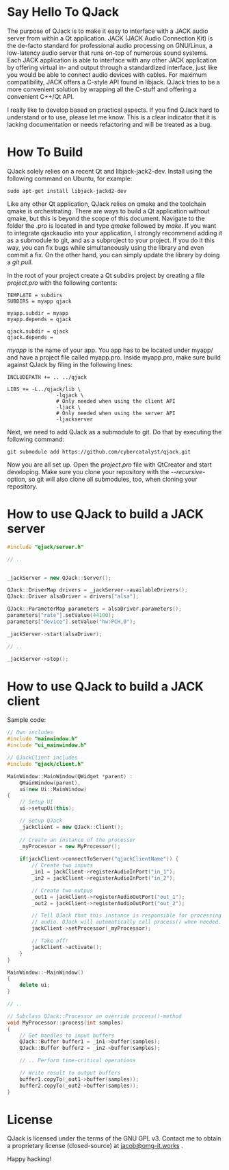 Say Hello To QJack
=======================

The purpose of QJack is to make it easy to interface with a JACK audio server from within a Qt application. JACK (JACK Audio Connection Kit) is the de-facto standard for professional audio processing on GNU/Linux, a low-latency audio server that runs on-top of numerous sound systems. Each JACK application is able to interface with any other JACK application by offering virtual in- and output through a standardized interface, just like you would be able to connect audio devices with cables. For maximum compatibility, JACK offers a C-style API found in libjack. QJack tries to be a more convenient solution by wrapping all the C-stuff and offering a convenient C++/Qt API.

I really like to develop based on practical aspects. If you find QJack hard to understand or to use, please let me know. This is a clear indicator that it is lacking documentation or needs refactoring and will be treated as a bug.

How To Build
============

QJack solely relies on a recent Qt and libjack-jack2-dev. Install using the following command on Ubuntu, for example:

`sudo apt-get install libjack-jackd2-dev`

Like any other Qt application, QJack relies on qmake and the toolchain qmake is orchestrating. There are ways to build a Qt application without qmake, but this is beyond the scope of this document. Navigate to the folder the .pro is located in and type *qmake* followed by *make*. If you want to integrate qjackaudio into your application, I strongly recommend adding it as a submodule to git, and as a subproject to your project. If you do it this way, you can fix bugs while simultaneously using the library and even commit a fix. On the other hand, you can simply update the library by doing a *git pull*.

In the root of your project create a Qt subdirs project by creating a file *project.pro* with the following contents:
```
TEMPLATE = subdirs
SUBDIRS = myapp qjack

myapp.subdir = myapp
myapp.depends = qjack

qjack.subdir = qjack
qjack.depends =
```

*myapp* is the name of your app. You app has to be located under myapp/ and have a project file called myapp.pro. Inside myapp.pro, make sure build against QJack by filing in the following lines:
```
INCLUDEPATH += .. ../qjack

LIBS += -L../qjack/lib \
                -lqjack \
                # Only needed when using the client API
                -ljack \
                # Only needed when using the server API
                -ljackserver
```

Next, we need to add QJack as a submodule to git. Do that by executing the following command:
```
git submodule add https://github.com/cybercatalyst/qjack.git
```

Now you are all set up. Open the *project.pro* file with QtCreator and start developing. Make sure you clone your repository with the *--recursive*-option, so git will also clone all submodules, too, when cloning your repository.

How to use QJack to build a JACK server
==========

```cpp
#include "qjack/server.h"

// ..


_jackServer = new QJack::Server();

QJack::DriverMap drivers = _jackServer->availableDrivers();
QJack::Driver alsaDriver = drivers["alsa"];

QJack::ParameterMap parameters = alsaDriver.parameters();
parameters["rate"].setValue(44100);
parameters["device"].setValue("hw:PCH,0");

_jackServer->start(alsaDriver);

// ..

_jackServer->stop();

```

How to use QJack to build a JACK client
==========

Sample code:
```cpp
// Own includes
#include "mainwindow.h"
#include "ui_mainwindow.h"

// QJackClient includes
#include "qjack/client.h"

MainWindow::MainWindow(QWidget *parent) :
    QMainWindow(parent),
    ui(new Ui::MainWindow)
{
    // Setup UI
    ui->setupUi(this);

    // Setup QJack
    _jackClient = new QJack::Client();
    
    // Create an instance of the processor
    _myProcessor = new MyProcessor();
    
    if(jackClient->connectToServer("qjackClientName")) {
        // Create two inputs
        _in1 = jackClient->registerAudioInPort("in_1");
        _in2 = jackClient->registerAudioInPort("in_2");

        // Create two outpus
        _out1 = jackClient->registerAudioOutPort("out_1");
        _out2 = jackClient->registerAudioOutPort("out_2");

        // Tell QJack that this instance is responsible for processing
        // audio. QJack will automatically call process() when needed.
        jackClient->setProcessor(_myProcessor);

        // Take off!
        jackClient->activate();
    }
}

MainWindow::~MainWindow()
{
    delete ui;
}

// ..

// Subclass QJack::Processor an override process()-method
void MyProcessor::process(int samples)
{
    // Get handles to input buffers
    QJack::Buffer buffer1 = _in1->buffer(samples);
    QJack::Buffer buffer2 = _in2->buffer(samples);

    // .. Perform time-critical operations

    // Write result to output buffers
    buffer1.copyTo(_out1->buffer(samples));
    buffer2.copyTo(_out2->buffer(samples));
}

```

License
========
QJack is licensed under the terms of the GNU GPL v3. Contact me to obtain a proprietary license (closed-source) at jacob@omg-it.works .

Happy hacking!



